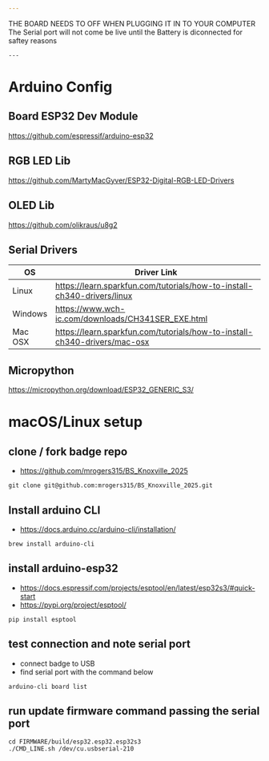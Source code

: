```yaml
---
```
THE BOARD NEEDS TO OFF WHEN PLUGGING IT IN TO YOUR COMPUTER
The Serial port will not come be live until the Battery is diconnected for saftey reasons
```
---
```


# Arduino Config

## Board ESP32 Dev Module
https://github.com/espressif/arduino-esp32

## RGB LED Lib
https://github.com/MartyMacGyver/ESP32-Digital-RGB-LED-Drivers

## OLED Lib
https://github.com/olikraus/u8g2

## Serial Drivers
| OS      | Driver Link |
| ---     | --- |
| Linux   | https://learn.sparkfun.com/tutorials/how-to-install-ch340-drivers/linux |
| Windows | https://www.wch-ic.com/downloads/CH341SER_EXE.html |
| Mac OSX | https://learn.sparkfun.com/tutorials/how-to-install-ch340-drivers/mac-osx |

## Micropython
https://micropython.org/download/ESP32_GENERIC_S3/

# macOS/Linux setup
## clone / fork badge repo
* https://github.com/mrogers315/BS_Knoxville_2025
```
git clone git@github.com:mrogers315/BS_Knoxville_2025.git
```

## Install arduino CLI
* https://docs.arduino.cc/arduino-cli/installation/
```
brew install arduino-cli
```

## install arduino-esp32
* https://docs.espressif.com/projects/esptool/en/latest/esp32s3/#quick-start
* https://pypi.org/project/esptool/
```
pip install esptool
```

## test connection and note serial port
* connect badge to USB
* find serial port with the command below
```
arduino-cli board list
```

## run update firmware command passing the serial port
```
cd FIRMWARE/build/esp32.esp32.esp32s3
./CMD_LINE.sh /dev/cu.usbserial-210
```
